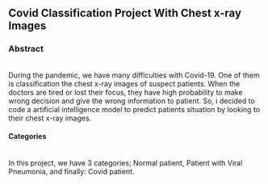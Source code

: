 <h2 style ="text-align": center; "markdown="1"> Covid Classification Project With Chest x-ray Images </h2>

<h3> Abstract </h3> <br>
During the pandemic, we have many difficulties with Covid-19. One of them is classification the chest x-ray images of suspect patients. When the doctors are tired or lost their focus, they have high probability to make wrong decision and give the wrong information to patient.
So, i decided to code a artificial intelligence model to predict patients situation by looking to their chest x-ray images.

<h4> <strong>Categories</strong> </h4> <br>
In this project, we have 3 categories; Normal patient, Patient with Viral Pneumonia, and finally: Covid patient.

